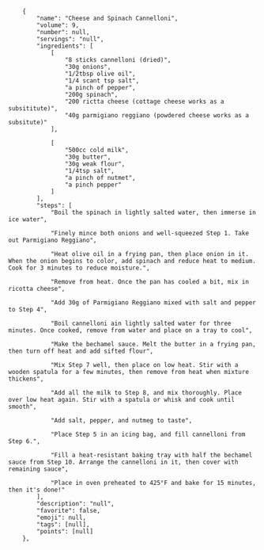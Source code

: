         {
            "name": "Cheese and Spinach Cannelloni",
            "volume": 9,
            "number": null,
            "servings": "null",
            "ingredients": [
                [
                    "8 sticks cannelloni (dried)",
                    "30g onions",
                    "1/2tbsp olive oil",
                    "1/4 scant tsp salt",
                    "a pinch of pepper",
                    "200g spinach",
                    "200 rictta cheese (cottage cheese works as a subsititute)",
                    "40g parmigiano reggiano (powdered cheese works as a subsitute)"
                ],

                [
                    "500cc cold milk",
                    "30g butter",
                    "30g weak flour",
                    "1/4tsp salt",
                    "a pinch of nutmet",
                    "a pinch pepper"
                ]
            ],
            "steps": [
                "Boil the spinach in lightly salted water, then immerse in ice water",

                "Finely mince both onions and well-squeezed Step 1. Take out Parmigiano Reggiano",

                "Heat olive oil in a frying pan, then place onion in it. When the onion begins to color, add spinach and reduce heat to medium. Cook for 3 minutes to reduce moisture.",

                "Remove from heat. Once the pan has cooled a bit, mix in ricotta cheese",

                "Add 30g of Parmigiano Reggiano mixed with salt and pepper to Step 4",

                "Boil cannelloni ain lightly salted water for three minutes. Once cooked, remove from water and place on a tray to cool",

                "Make the bechamel sauce. Melt the butter in a frying pan, then turn off heat and add sifted flour",

                "Mix Step 7 well, then place on low heat. Stir with a wooden spatula for a few minutes, then remove from heat when mixture thickens",

                "Add all the milk to Step 8, and mix thoroughly. Place over low heat again. Stir with a spatula or whisk and cook until smooth",

                "Add salt, pepper, and nutmeg to taste",

                "Place Step 5 in an icing bag, and fill cannelloni from Step 6.",

                "Fill a heat-resistant baking tray with half the bechamel sauce from Step 10. Arrange the cannelloni in it, then cover with remaining sauce",

                "Place in oven preheated to 425°F and bake for 15 minutes, then it's done!"
            ],
            "description": "null",
            "favorite": false,
            "emoji": null,
            "tags": [null],
            "points": [null]
        },